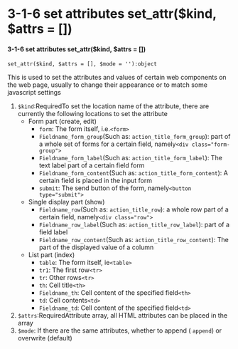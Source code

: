 # 3-1-6 set attributes set\_attr\($kind, $attrs = \[\]\)

#### 3-1-6 set attributes set\_attr\($kind, $attrs = \[\]\)

```text
set_attr($kind, $attrs = [], $mode = ''):object
```

This is used to set the attributes and values ​​of certain web components on the web page, usually to change their appearance or to match some javascript settings

1. `$kind`:RequiredTo set the location name of the attribute, there are currently the following locations to set the attribute
   * Form part \(create, edit\)
     * `form`: The form itself, i.e.`<form>`
     * `Fieldname_form_group`\(Such as: `action_title_form_group`\): part of a whole set of forms for a certain field, namely`<div class="form-group">`
     * `Fieldname_form_label`\(Such as: `action_title_form_label`\): The text label part of a certain field form
     * `Fieldname_form_content`\(Such as: `action_title_form_content`\): A certain field is placed in the input form
     * `submit`: The send button of the form, namely`<button type="submit">`
   * Single display part \(show\)
     * `Fieldname_row`\(Such as: `action_title_row`\): a whole row part of a certain field, namely`<div class="row">`
     * `Fieldname_row_label`\(Such as: `action_title_row_label`\): part of a field label
     * `Fieldname_row_content`\(Such as: `action_title_row_content`\): The part of the displayed value of a column
   * List part \(index\)
     * `table`: The form itself, ie`<table>`
     * `tr1`: The first row`<tr>`
     * `tr`: Other rows`<tr>`
     * `th`: Cell title`<th>`
     * `Fieldname_th`: Cell content of the specified field`<th>`
     * `td`: Cell contents`<td>`
     * `Fieldname_td`: Cell content of the specified field`<td>`
2. `$attrs`:RequiredAttribute array, all HTML attributes can be placed in the array
3. `$mode`: If there are the same attributes, whether to append \( `append`\) or overwrite \(default\)

